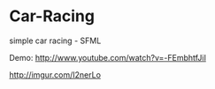 # Car-Racing
simple car racing - SFML

Demo:
http://www.youtube.com/watch?v=-FEmbhtfJiI

http://imgur.com/I2nerLo
